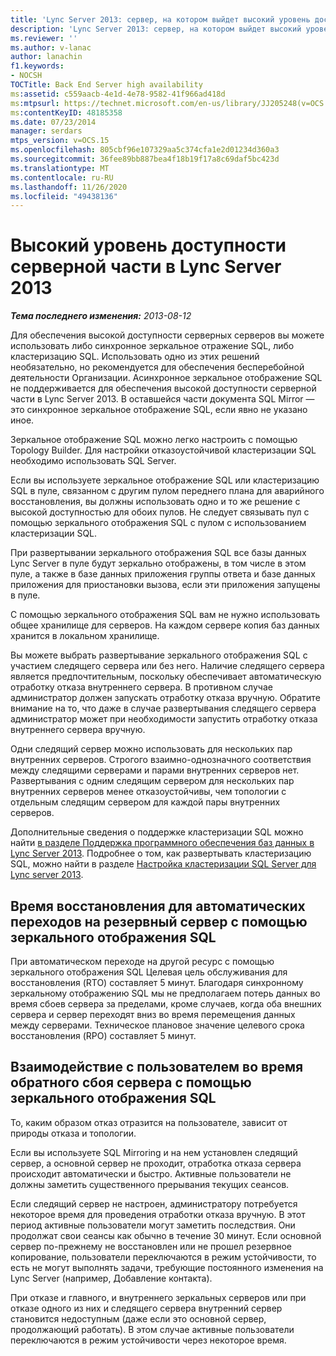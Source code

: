 ```yaml
---
title: 'Lync Server 2013: сервер, на котором выйдет высокий уровень доступности'
description: 'Lync Server 2013: сервер, на котором выйдет высокий уровень доступности.'
ms.reviewer: ''
ms.author: v-lanac
author: lanachin
f1.keywords:
- NOCSH
TOCTitle: Back End Server high availability
ms:assetid: c559aacb-4e1d-4e78-9582-41f966ad418d
ms:mtpsurl: https://technet.microsoft.com/en-us/library/JJ205248(v=OCS.15)
ms:contentKeyID: 48185358
ms.date: 07/23/2014
manager: serdars
mtps_version: v=OCS.15
ms.openlocfilehash: 805cbf96e107329aa5c374cfa1e2d01234d360a3
ms.sourcegitcommit: 36fee89bb887bea4f18b19f17a8c69daf5bc423d
ms.translationtype: MT
ms.contentlocale: ru-RU
ms.lasthandoff: 11/26/2020
ms.locfileid: "49438136"
---
```

# <a name="back-end-server-high-availability-in-lync-server-2013"></a>Высокий уровень доступности серверной части в Lync Server 2013

<div data-xmlns="http://www.w3.org/1999/xhtml">

<div class="topic" data-xmlns="http://www.w3.org/1999/xhtml" data-msxsl="urn:schemas-microsoft-com:xslt" data-cs="https://msdn.microsoft.com/">

<div data-asp="https://msdn2.microsoft.com/asp">



</div>

<div id="mainSection">

<div id="mainBody">

<span> </span>

_**Тема последнего изменения:** 2013-08-12_

Для обеспечения высокой доступности серверных серверов вы можете использовать либо синхронное зеркальное отражение SQL, либо кластеризацию SQL. Использовать одно из этих решений необязательно, но рекомендуется для обеспечения бесперебойной деятельности Организации. Асинхронное зеркальное отображение SQL не поддерживается для обеспечения высокой доступности серверной части в Lync Server 2013. В оставшейся части документа SQL Mirror — это синхронное зеркальное отображение SQL, если явно не указано иное.

Зеркальное отображение SQL можно легко настроить с помощью Topology Builder. Для настройки отказоустойчивой кластеризации SQL необходимо использовать SQL Server.

Если вы используете зеркальное отображение SQL или кластеризацию SQL в пуле, связанном с другим пулом переднего плана для аварийного восстановления, вы должны использовать одно и то же решение с высокой доступностью для обоих пулов. Не следует связывать пул с помощью зеркального отображения SQL с пулом с использованием кластеризации SQL.

При развертывании зеркального отображения SQL все базы данных Lync Server в пуле будут зеркально отображены, в том числе в этом пуле, а также в базе данных приложения группы ответа и базе данных приложения для приостановки вызова, если эти приложения запущены в пуле.

С помощью зеркального отображения SQL вам не нужно использовать общее хранилище для серверов. На каждом сервере копия баз данных хранится в локальном хранилище.

Вы можете выбрать развертывание зеркального отображения SQL с участием следящего сервера или без него. Наличие следящего сервера является предпочтительным, поскольку обеспечивает автоматическую отработку отказа внутреннего сервера. В противном случае администратор должен запускать отработку отказа вручную. Обратите внимание на то, что даже в случае развертывания следящего сервера администратор может при необходимости запустить отработку отказа внутреннего сервера вручную.

Одни следящий сервер можно использовать для нескольких пар внутренних серверов. Строгого взаимно-однозначного соответствия между следящими серверами и парами внутренних серверов нет. Развертывания с одним следящим сервером для нескольких пар внутренних серверов менее отказоустойчивы, чем топологии с отдельным следящим сервером для каждой пары внутренних серверов.

Дополнительные сведения о поддержке кластеризации SQL можно найти [в разделе Поддержка программного обеспечения баз данных в Lync Server 2013](lync-server-2013-database-software-support.md). Подробнее о том, как развертывать кластеризацию SQL, можно найти в разделе [Настройка кластеризации SQL Server для Lync server 2013](lync-server-2013-configure-sql-server-clustering.md).

<div>

## <a name="recovery-time-for-automatic-back-end-server-failover-with-sql-mirroring"></a>Время восстановления для автоматических переходов на резервный сервер с помощью зеркального отображения SQL

При автоматическом переходе на другой ресурс с помощью зеркального отображения SQL Целевая цель обслуживания для восстановления (RTO) составляет 5 минут. Благодаря синхронному зеркальному отображению SQL мы не предполагаем потерь данных во время сбоев сервера за пределами, кроме случаев, когда оба внешних сервера и сервер переходят вниз во время перемещения данных между серверами. Техническое плановое значение целевого срока восстановления (RPO) составляет 5 минут.

</div>

<div>

## <a name="user-experience-during-back-end-server-failure-with-sql-mirroring"></a>Взаимодействие с пользователем во время обратного сбоя сервера с помощью зеркального отображения SQL

То, каким образом отказ отразится на пользователе, зависит от природы отказа и топологии.

Если вы используете SQL Mirroring и на нем установлен следящий сервер, а основной сервер не проходит, отработка отказа сервера происходит автоматически и быстро. Активные пользователи не должны заметить существенного прерывания текущих сеансов.

Если следящий сервер не настроен, администратору потребуется некоторое время для проведения отработки отказа вручную. В этот период активные пользователи могут заметить последствия. Они продолжат свои сеансы как обычно в течение 30 минут. Если основной сервер по-прежнему не восстановлен или не прошел резервное копирование, пользователи переключаются в режим устойчивости, то есть не могут выполнять задачи, требующие постоянного изменения на Lync Server (например, Добавление контакта).

При отказе и главного, и внутреннего зеркальных серверов или при отказе одного из них и следящего сервера внутренний сервер становится недоступным (даже если это основной сервер, продолжающий работать). В этом случае активные пользователи переключаются в режим устойчивости через некоторое время.

</div>

</div>

<span> </span>

</div>

</div>

</div>

